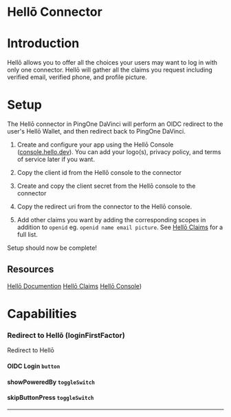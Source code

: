 # Hellō Connector


# Introduction

Hellō allows you to offer all the choices your users may want to log in with only one connector. Hellō will gather all the claims you request including verified email, verified phone, and profile picture.  

# Setup

The Hellō connector in PingOne DaVinci will perform an OIDC redirect to the user's Hellō Wallet, and then redirect back to PingOne DaVinci.

1. Create and configure your app using the Hellō Console ([console.hello.dev](https://console.hello.dev)). You can add your logo(s), privacy policy, and terms of service later if you want.

1. Copy the client id from the Hellō console to the connector 

1. Create and copy the client secret from the Hellō console to the connector 

1. Copy the redirect uri from the connector to the Hellō console.

1. Add other claims you want by adding the corresponding scopes in addition to `openid` eg. `openid name email picture`. See [Hellō Claims](https://www.hello.dev/documentation/hello-claims.html#current-scopes) for a full list.

Setup should now be complete!

## Resources

[Hellō Documention](https://www.hello.dev/documentation/#introduction)
[Hellō Claims](https://www.hello.dev/documentation/hello-claims.html#current-scopes)
[Hellō Console](https://console.hello.dev))

# Capabilities

### Redirect to Hellō (loginFirstFactor)


Redirect to Hellō

#### OIDC Login `button`

#### showPoweredBy `toggleSwitch`

#### skipButtonPress `toggleSwitch`

---
